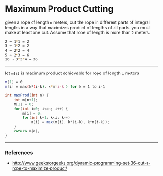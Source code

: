 # Maximum Product Cutting

given a rope of length `n` meters, cut the rope in different parts of integral 
lengths in a way that maximizes product of lengths of all parts. you must make 
at least one cut. Assume that rope of length is more than `2` meters.

```bash
2 ➜ 1*1 = 2
3 ➜ 1*2 = 2
4 ➜ 2*2 = 4
5 ➜ 2*3 = 6
10 ➜ 3*3*4 = 36
```

---

let `m[i]` is maximum product achievable for rope of length `i` meters

```bash
m[1] = 0
m[i] = max(k*(i-k), k*m[i-k]) for k = 1 to i-1
```

```java
int maxProd(int n) {
    int m[n+1];
    m[1] = 0;
    for(int i=0; i<=n; i++) {
        m[i] = 0;
        for(int k=1; k<i; k++)
            m[i] = max(m[i], k*(i-k), k*m[i-k]);
    }
    return m[n];
}
```

---

### References

* <http://www.geeksforgeeks.org/dynamic-programming-set-36-cut-a-rope-to-maximize-product/>
